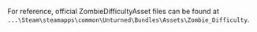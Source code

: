 For reference, official ZombieDifficultyAsset files can be found at `...\Steam\steamapps\common\Unturned\Bundles\Assets\Zombie_Difficulty`.
